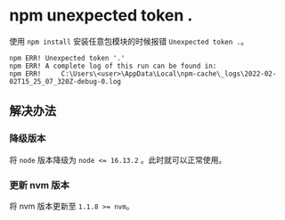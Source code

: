 # npm unexpected token .

使用 `npm install` 安装任意包模块的时候报错 `Unexpected token .`。

```shell
npm ERR! Unexpected token '.'
npm ERR! A complete log of this run can be found in:
npm ERR!     C:\Users\<user>\AppData\Local\npm-cache\_logs\2022-02-02T15_25_07_320Z-debug-0.log
```

## 解决办法

### 降级版本

将 `node` 版本降级为 `node <= 16.13.2` 。此时就可以正常使用。

### 更新 nvm 版本

将 nvm 版本更新至 `1.1.8 >= nvm`。
